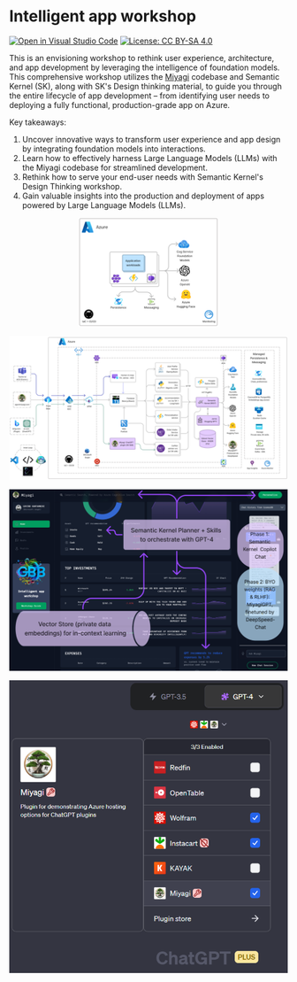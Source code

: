 # Intelligent app workshop

[![Open in Visual Studio Code](https://img.shields.io/static/v1?logo=visualstudiocode&label=&message=Open%20in%20VS%20Code&labelColor=2c2c32&color=007acc&logoColor=007acc)](https://github.dev/Azure/intelligent-app-workshop)
[![License: CC BY-SA 4.0](https://img.shields.io/badge/License-CC%20BY--SA-222.svg)](https://creativecommons.org/licenses/by-sa/4.0/)

This is an envisioning workshop to rethink user experience, architecture, and app development by leveraging the intelligence of foundation models. This comprehensive workshop utilizes the [Miyagi](https://github.com/Azure-Samples/miyagi) codebase and Semantic Kernel (SK), along with SK's Design thinking material, to guide you through the entire lifecycle of app development – from identifying user needs to deploying a fully functional, production-grade app on Azure.

Key takeaways:

1. Uncover innovative ways to transform user experience and app design by integrating foundation models into interactions.
2. Learn how to effectively harness Large Language Models (LLMs) with the Miyagi codebase for streamlined development.
3. Rethink how to serve your end-user needs with Semantic Kernel's Design Thinking workshop.
4. Gain valuable insights into the production and deployment of apps powered by Large Language Models (LLMs).

<p align="center"><img src="docs/assets/images/basic-arch.png" width=50% /></p>

![wip-azure](docs/assets/images/wip-azure.png)

![ui](docs/assets/images/ui-annotations.png)

![plugins](docs/assets/images/plugin.png)
